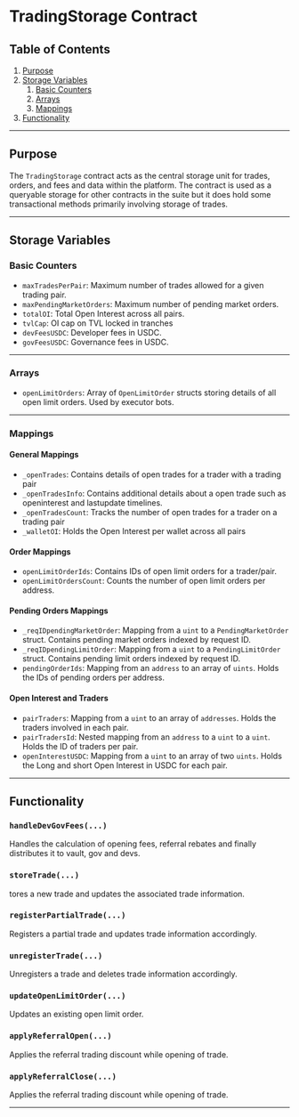 # TradingStorage Contract

## Table of Contents
1. [Purpose](#purpose)
2. [Storage Variables](#storage-variables)
    1. [Basic Counters](#basic-counters)
    2. [Arrays](#arrays)
    3. [Mappings](#mappings)
3. [Functionality](#functionality)

---

## Purpose

The `TradingStorage` contract acts as the central storage unit for trades, orders, and fees and data within the platform. The contract is used as a queryable storage for other contracts in the suite but it does hold some transactional methods primarily involving storage of trades.

---

## Storage Variables

### Basic Counters

- `maxTradesPerPair`: Maximum number of trades allowed for a given trading pair.
- `maxPendingMarketOrders`: Maximum number of pending market orders.
- `totalOI`: Total Open Interest across all pairs.
- `tvlCap`: OI cap on TVL locked in tranches
- `devFeesUSDC`: Developer fees in USDC.
- `govFeesUSDC`: Governance fees in USDC.

---

### Arrays

- `openLimitOrders`: Array of `OpenLimitOrder` structs storing details of all open limit orders. Used by executor bots.

---

### Mappings

#### General Mappings

- `_openTrades`: Contains details of open trades for a trader with a trading pair
- `_openTradesInfo`: Contains additional details about a open trade such as openinterest and lastupdate timelines.
- `_openTradesCount`: Tracks the number of open trades for a trader on a trading pair
- `_walletOI`: Holds the Open Interest per wallet across all pairs

#### Order Mappings

- `openLimitOrderIds`: Contains IDs of open limit orders for a trader/pair.
- `openLimitOrdersCount`: Counts the number of open limit orders per address.

#### Pending Orders Mappings

- `_reqIDpendingMarketOrder`: Mapping from a `uint` to a `PendingMarketOrder` struct. Contains pending market orders indexed by request ID.
- `_reqIDpendingLimitOrder`: Mapping from a `uint` to a `PendingLimitOrder` struct. Contains pending limit orders indexed by request ID.
- `pendingOrderIds`: Mapping from an `address` to an array of `uints`. Holds the IDs of pending orders per address.

#### Open Interest and Traders

- `pairTraders`: Mapping from a `uint` to an array of `addresses`. Holds the traders involved in each pair.
- `pairTradersId`: Nested mapping from an `address` to a `uint` to a `uint`. Holds the ID of traders per pair.
- `openInterestUSDC`: Mapping from a `uint` to an array of two `uints`. Holds the Long and short Open Interest in USDC for each pair.

---

## Functionality

### `handleDevGovFees(...)`
Handles the calculation of opening fees, referral rebates and finally distributes it to vault, gov and devs.

### `storeTrade(...)`
tores a new trade and updates the associated trade information. 

### `registerPartialTrade(...)`
Registers a partial trade and updates trade information accordingly.

### `unregisterTrade(...)`
Unregisters a trade and deletes trade information accordingly.

### `updateOpenLimitOrder(...)`
Updates an existing open limit order.

### `applyReferralOpen(...)`
Applies the referral trading discount while opening of trade.

### `applyReferralClose(...)`
Applies the referral trading discount while opening of trade.

---